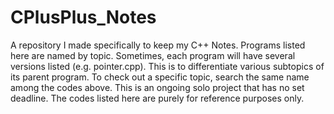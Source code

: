 # CPlusPlus_Notes
A repository I made specifically to keep my C++ Notes. Programs listed here are named by topic. Sometimes, each program will have several versions listed (e.g. pointer.cpp). This is to differentiate various subtopics of its parent program. To check out a specific topic, search the same name among the codes above. This is an ongoing solo project that has no set deadline. The codes listed here are purely for reference purposes only.
